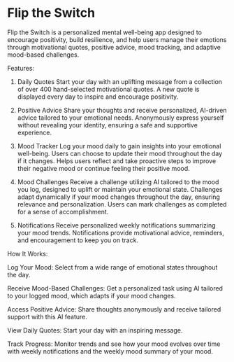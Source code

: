# Flip the Switch

Flip the Switch is a personalized mental well-being app designed to encourage positivity, build resilience, and help users manage their emotions through motivational quotes, positive advice, mood tracking, and adaptive mood-based challenges.

Features:
1. Daily Quotes
Start your day with an uplifting message from a collection of over 400 hand-selected motivational quotes.
A new quote is displayed every day to inspire and encourage positivity.

2. Positive Advice
Share your thoughts and receive personalized, AI-driven advice tailored to your emotional needs.
Anonymously express yourself without revealing your identity, ensuring a safe and supportive experience.

3. Mood Tracker
Log your mood daily to gain insights into your emotional well-being.
Users can choose to update their mood throughout the day if it changes.
Helps users reflect and take proactive steps to improve their negative mood or continue feeling their positive mood.

4. Mood Challenges
Receive a challenge utilizing AI tailored to the mood you log, designed to uplift or maintain your emotional state.
Challenges adapt dynamically if your mood changes throughout the day, ensuring relevance and personalization.
Users can mark challenges as completed for a sense of accomplishment.

5. Notifications
Receive personalized weekly notifications summarizing your mood trends.
Notifications provide motivational advice, reminders, and encouragement to keep you on track.

How It Works:

Log Your Mood: Select from a wide range of emotional states throughout the day.

Receive Mood-Based Challenges: Get a personalized task using AI tailored to your logged mood, which adapts if your mood changes.

Access Positive Advice: Share thoughts anonymously and receive tailored support with this AI feature.

View Daily Quotes: Start your day with an inspiring message.

Track Progress: Monitor trends and see how your mood evolves over time with weekly notifications and the weekly mood summary of your mood.

